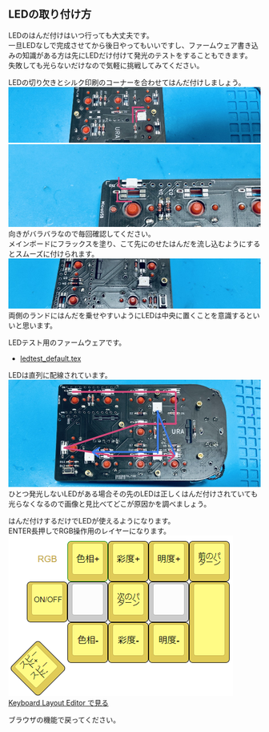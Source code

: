 ## LEDの取り付け方
LEDのはんだ付けはいつ行っても大丈夫です。  
一旦LEDなしで完成させてから後日やってもいいですし、ファームウェア書き込みの知識がある方は先にLEDだけ付けて発光のテストをすることもできます。  
失敗しても光らないだけなので気軽に挑戦してみてください。   

LEDの切り欠きとシルク印刷のコーナーを合わせてはんだ付けしましょう。  
![](img/led01.jpg)  
![](img/led02.jpg)  
向きがバラバラなので毎回確認してください。  
メインボードにフラックスを塗り、こて先にのせたはんだを流し込むようにするとスムーズに付けられます。
![](img/led03.jpg)   
両側のランドにはんだを乗せやすいようにLEDは中央に置くことを意識するといいと思います。  

LEDテスト用のファームウェアです。  
- [ledtest_default.tex](https://github.com/Taro-Hayashi/Cannonball/releases/download/14.15/ledtest_default.hex)  

LEDは直列に配線されています。  
![](img/led04.jpg)  
ひとつ発光しないLEDがある場合その先のLEDは正しくはんだ付けされていても光らなくなるので画像と見比べてどこが原因かを調べましょう。   

はんだ付けするだけでLEDが使えるようになります。  
ENTER長押しでRGB操作用のレイヤーになります。  
![](img/ledlayout.png)  
[Keyboard Layout Editor で見る](http://www.keyboard-layout-editor.com/#/gists/2fe2023fd6a9318985b9c40c264c6cef)

ブラウザの機能で戻ってください。
